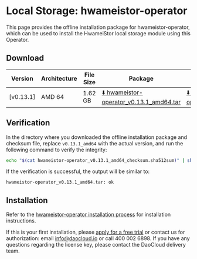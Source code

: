 # Local Storage: hwameistor-operator

This page provides the offline installation package for hwameistor-operator,
which can be used to install the HwameiStor local storage module using this Operator.

## Download

| Version | Architecture | File Size | Package | Checksum File | Update Date |
| ------- | ------------ | --------- | ------- | ------------- | ----------- |
| [v0.13.1] | AMD 64 | 1.62 GB | [:arrow_down: hwameistor-operator_v0.13.1_amd64.tar](https://qiniu-download-public.daocloud.io/DaoCloud_Enterprise/hwameistor-operator_v0.13.1_amd64.tar) | [:arrow_down: hwameistor-operator_v0.13.1_amd64_checksum.sha512sum](https://qiniu-download-public.daocloud.io/DaoCloud_Enterprise/hwameistor-operator_v0.13.1_amd64_checksum.sha512sum) | 2023-11-06 |

## Verification

In the directory where you downloaded the offline installation package and checksum file,
replace `v0.13.1_amd64` with the actual version, and run the following command to verify the integrity:

```sh
echo "$(cat hwameistor-operator_v0.13.1_amd64_checksum.sha512sum)" | sha512sum -c
```

If the verification is successful, the output will be similar to:

```none
hwameistor-operator_v0.13.1_amd64.tar: ok
```

## Installation

Refer to the [hwameistor-operator installation process](../../storage/hwameistor/install/deploy-operator.md)
for installation instructions.

If this is your first installation, please [apply for a free trial](../../dce/license0.md) or contact us
for authorization: email info@daocloud.io or call 400 002 6898. If you have any questions regarding the
license key, please contact the DaoCloud delivery team.
